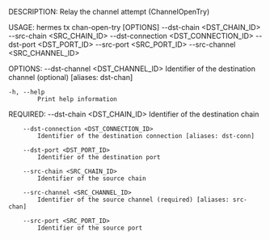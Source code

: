 DESCRIPTION:
Relay the channel attempt (ChannelOpenTry)

USAGE:
    hermes tx chan-open-try [OPTIONS] --dst-chain <DST_CHAIN_ID> --src-chain <SRC_CHAIN_ID> --dst-connection <DST_CONNECTION_ID> --dst-port <DST_PORT_ID> --src-port <SRC_PORT_ID> --src-channel <SRC_CHANNEL_ID>

OPTIONS:
        --dst-channel <DST_CHANNEL_ID>
            Identifier of the destination channel (optional) [aliases: dst-chan]

    -h, --help
            Print help information

REQUIRED:
        --dst-chain <DST_CHAIN_ID>
            Identifier of the destination chain

        --dst-connection <DST_CONNECTION_ID>
            Identifier of the destination connection [aliases: dst-conn]

        --dst-port <DST_PORT_ID>
            Identifier of the destination port

        --src-chain <SRC_CHAIN_ID>
            Identifier of the source chain

        --src-channel <SRC_CHANNEL_ID>
            Identifier of the source channel (required) [aliases: src-chan]

        --src-port <SRC_PORT_ID>
            Identifier of the source port
